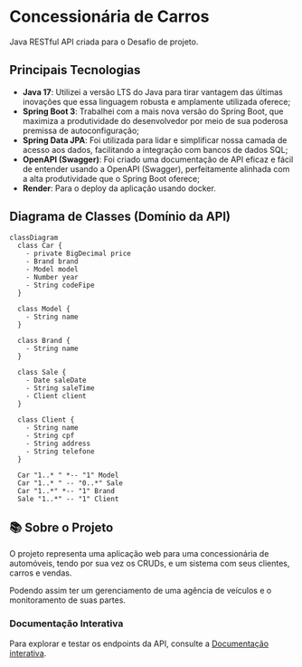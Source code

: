 # Concessionária de Carros

Java RESTful API criada para o Desafio de projeto.

## Principais Tecnologias
 - **Java 17**: Utilizei a versão LTS do Java para tirar vantagem das últimas inovações que essa linguagem robusta e amplamente utilizada oferece;
 - **Spring Boot 3**: Trabalhei com a mais nova versão do Spring Boot, que maximiza a produtividade do desenvolvedor por meio de sua poderosa premissa de autoconfiguração;
 - **Spring Data JPA**: Foi utilizada para lidar e simplificar nossa camada de acesso aos dados, facilitando a integração com bancos de dados SQL;
 - **OpenAPI (Swagger)**: Foi criado uma documentação de API eficaz e fácil de entender usando a OpenAPI (Swagger), perfeitamente alinhada com a alta produtividade que o Spring Boot oferece;
 - **Render**: Para o deploy da aplicação usando docker.


## Diagrama de Classes (Domínio da API)

```mermaid
classDiagram
  class Car {
    - private BigDecimal price
    - Brand brand
    - Model model
    - Number year
    - String codeFipe
  }

  class Model {
    - String name
  }

  class Brand {
    - String name
  }

  class Sale {
    - Date saleDate
    - String saleTime
    - Client client
  }
  
  class Client {
    - String name
    - String cpf
    - String address
    - String telefone
  }

  Car "1..* " *-- "1" Model
  Car "1..* " -- "0..*" Sale
  Car "1..*" *-- "1" Brand
  Sale "1..*" -- "1" Client

```

## 📚 Sobre o Projeto

O projeto representa uma aplicação web para uma concessionária de automóveis, tendo por sua vez os CRUDs, e um sistema com seus clientes, carros e vendas.

Podendo assim ter um gerenciamento de uma agência de veículos e o monitoramento de suas partes.


### Documentação Interativa

Para explorar e testar os endpoints da API, consulte a [Documentação interativa](https://car-dealership-relj.onrender.com/swagger-ui/index.html#/).
